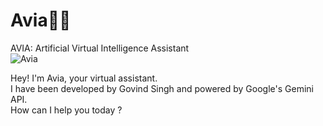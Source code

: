 # Avia👩🏻
AVIA: Artificial Virtual Intelligence Assistant <br />
![Avia](https://github.com/user-attachments/assets/3432ceaf-04bf-424c-9062-cfa9fc4a2199)

Hey! I'm Avia, your virtual assistant. <br />
I have been developed by Govind Singh and powered by Google's Gemini API. <br />
How can I help you today ? <br />
